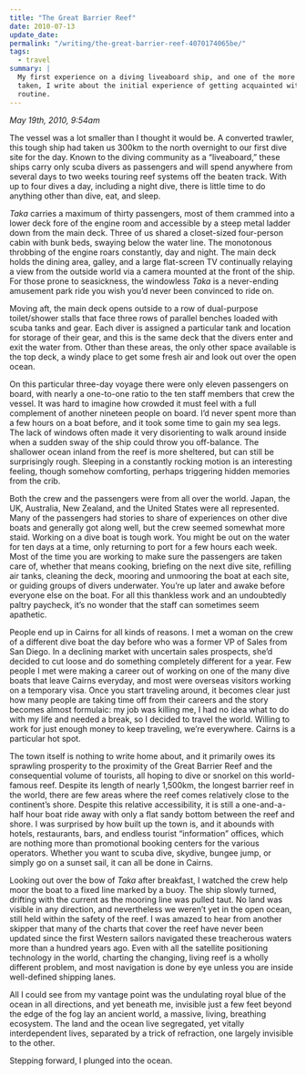 ```yaml
---
title: "The Great Barrier Reef"
date: 2010-07-13
update_date: 
permalink: "/writing/the-great-barrier-reef-4070174065be/"
tags:
  - travel
summary: |
  My first experience on a diving liveaboard ship, and one of the more remote journeys that I've
  taken, I write about the initial experience of getting acquainted with the ship and the diving
  routine.
---
```


_May 19th, 2010, 9:54am_

The vessel was a lot smaller than I thought it would be. A converted trawler, this tough ship had taken us 300km to the north overnight to our first dive site for the day. Known to the diving community as a “liveaboard,” these ships carry only scuba divers as passengers and will spend anywhere from several days to two weeks touring reef systems off the beaten track. With up to four dives a day, including a night dive, there is little time to do anything other than dive, eat, and sleep.

_Taka_ carries a maximum of thirty passengers, most of them crammed into a lower deck fore of the engine room and accessible by a steep metal ladder down from the main deck. Three of us shared a closet-sized four-person cabin with bunk beds, swaying below the water line. The monotonous throbbing of the engine roars constantly, day and night. The main deck holds the dining area, galley, and a large flat-screen TV continually relaying a view from the outside world via a camera mounted at the front of the ship. For those prone to seasickness, the windowless _Taka_ is a never-ending amusement park ride you wish you’d never been convinced to ride on.

Moving aft, the main deck opens outside to a row of dual-purpose toilet/shower stalls that face three rows of parallel benches loaded with scuba tanks and gear. Each diver is assigned a particular tank and location for storage of their gear, and this is the same deck that the divers enter and exit the water from. Other than these areas, the only other space available is the top deck, a windy place to get some fresh air and look out over the open ocean.

On this particular three-day voyage there were only eleven passengers on board, with nearly a one-to-one ratio to the ten staff members that crew the vessel. It was hard to imagine how crowded it must feel with a full complement of another nineteen people on board. I’d never spent more than a few hours on a boat before, and it took some time to gain my sea legs. The lack of windows often made it very disorienting to walk around inside when a sudden sway of the ship could throw you off-balance. The shallower ocean inland from the reef is more sheltered, but can still be surprisingly rough. Sleeping in a constantly rocking motion is an interesting feeling, though somehow comforting, perhaps triggering hidden memories from the crib.

Both the crew and the passengers were from all over the world. Japan, the UK, Australia, New Zealand, and the United States were all represented. Many of the passengers had stories to share of experiences on other dive boats and generally got along well, but the crew seemed somewhat more staid. Working on a dive boat is tough work. You might be out on the water for ten days at a time, only returning to port for a few hours each week. Most of the time you are working to make sure the passengers are taken care of, whether that means cooking, briefing on the next dive site, refilling air tanks, cleaning the deck, mooring and unmooring the boat at each site, or guiding groups of divers underwater. You’re up later and awake before everyone else on the boat. For all this thankless work and an undoubtedly paltry paycheck, it’s no wonder that the staff can sometimes seem apathetic.

People end up in Cairns for all kinds of reasons. I met a woman on the crew of a different dive boat the day before who was a former VP of Sales from San Diego. In a declining market with uncertain sales prospects, she’d decided to cut loose and do something completely different for a year. Few people I met were making a career out of working on one of the many dive boats that leave Cairns everyday, and most were overseas visitors working on a temporary visa. Once you start traveling around, it becomes clear just how many people are taking time off from their careers and the story becomes almost formulaic: my job was killing me, I had no idea what to do with my life and needed a break, so I decided to travel the world. Willing to work for just enough money to keep traveling, we’re everywhere. Cairns is a particular hot spot.

The town itself is nothing to write home about, and it primarily owes its sprawling prosperity to the proximity of the Great Barrier Reef and the consequential volume of tourists, all hoping to dive or snorkel on this world-famous reef. Despite its length of nearly 1,500km, the longest barrier reef in the world, there are few areas where the reef comes relatively close to the continent’s shore. Despite this relative accessibility, it is still a one-and-a-half hour boat ride away with only a flat sandy bottom between the reef and shore. I was surprised by how built up the town is, and it abounds with hotels, restaurants, bars, and endless tourist “information” offices, which are nothing more than promotional booking centers for the various operators. Whether you want to scuba dive, skydive, bungee jump, or simply go on a sunset sail, it can all be done in Cairns.

Looking out over the bow of _Taka_ after breakfast, I watched the crew help moor the boat to a fixed line marked by a buoy. The ship slowly turned, drifting with the current as the mooring line was pulled taut. No land was visible in any direction, and nevertheless we weren’t yet in the open ocean, still held within the safety of the reef. I was amazed to hear from another skipper that many of the charts that cover the reef have never been updated since the first Western sailors navigated these treacherous waters more than a hundred years ago. Even with all the satellite positioning technology in the world, charting the changing, living reef is a wholly different problem, and most navigation is done by eye unless you are inside well-defined shipping lanes.

All I could see from my vantage point was the undulating royal blue of the ocean in all directions, and yet beneath me, invisible just a few feet beyond the edge of the fog lay an ancient world, a massive, living, breathing ecosystem. The land and the ocean live segregated, yet vitally interdependent lives, separated by a trick of refraction, one largely invisible to the other.

Stepping forward, I plunged into the ocean.
